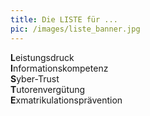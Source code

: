 ```yaml
---
title: Die LISTE für ...
pic: /images/liste_banner.jpg
---
```

**L**eistungsdruck  
**I**nformationskompetenz  
**S**yber-Trust  
**T**utorenvergütung  
**E**xmatrikulationsprävention
